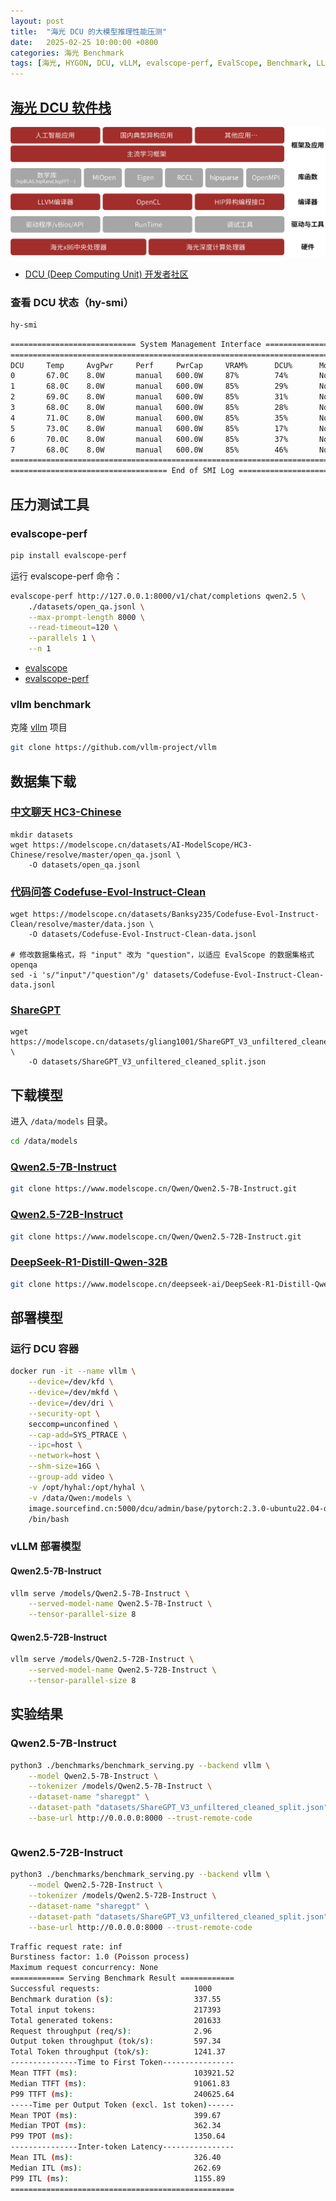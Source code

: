 ```yaml
---
layout: post
title:  "海光 DCU 的大模型推理性能压测"
date:   2025-02-25 10:00:00 +0800
categories: 海光 Benchmark
tags: [海光, HYGON, DCU, vLLM, evalscope-perf, EvalScope, Benchmark, LLM]
---
```


## [海光 DCU 软件栈](https://www.hygon.cn/product/accelerator)

![](/images/2025/HYGON/accelerator_2_1.jpg)

- [DCU (Deep Computing Unit) 开发者社区](https://developer.hpccube.com/gitbook//dcu_developer/)


### 查看 DCU 状态（hy-smi）

```bash
hy-smi
```

```bash
============================ System Management Interface =============================
======================================================================================
DCU     Temp     AvgPwr     Perf     PwrCap     VRAM%      DCU%      Mode
0       67.0C    8.0W       manual   600.0W     87%        74%       Normal
1       68.0C    8.0W       manual   600.0W     85%        29%       Normal
2       69.0C    8.0W       manual   600.0W     85%        31%       Normal
3       68.0C    8.0W       manual   600.0W     85%        28%       Normal
4       71.0C    8.0W       manual   600.0W     85%        35%       Normal
5       73.0C    8.0W       manual   600.0W     85%        17%       Normal
6       70.0C    8.0W       manual   600.0W     85%        37%       Normal
7       68.0C    8.0W       manual   600.0W     85%        46%       Normal
======================================================================================
=================================== End of SMI Log ===================================
```


## 压力测试工具

### evalscope-perf

```bash
pip install evalscope-perf
```

运行 evalscope-perf 命令：

```bash
evalscope-perf http://127.0.0.1:8000/v1/chat/completions qwen2.5 \
    ./datasets/open_qa.jsonl \
    --max-prompt-length 8000 \
    --read-timeout=120 \
    --parallels 1 \
    --n 1
```

- [evalscope](https://pypi.org/project/evalscope)
- [evalscope-perf](https://pypi.org/project/evalscope-perf)

### vllm benchmark

克隆 [vllm](https://github.com/vllm-project/vllm) 项目

```bash
git clone https://github.com/vllm-project/vllm
```


## 数据集下载

### [中文聊天 HC3-Chinese](https://modelscope.cn/datasets/AI-ModelScope/HC3-Chinese)
```shell
mkdir datasets
wget https://modelscope.cn/datasets/AI-ModelScope/HC3-Chinese/resolve/master/open_qa.jsonl \
    -O datasets/open_qa.jsonl
```

### [代码问答 Codefuse-Evol-Instruct-Clean](https://modelscope.cn/datasets/Banksy235/Codefuse-Evol-Instruct-Clean)
```shell
wget https://modelscope.cn/datasets/Banksy235/Codefuse-Evol-Instruct-Clean/resolve/master/data.json \
    -O datasets/Codefuse-Evol-Instruct-Clean-data.jsonl

# 修改数据集格式，将 "input" 改为 "question"，以适应 EvalScope 的数据集格式 openqa
sed -i 's/"input"/"question"/g' datasets/Codefuse-Evol-Instruct-Clean-data.jsonl
```

### [ShareGPT](https://modelscope.cn/datasets/gliang1001/ShareGPT_V3_unfiltered_cleaned_split)
```shell
wget https://modelscope.cn/datasets/gliang1001/ShareGPT_V3_unfiltered_cleaned_split/resolve/master/ShareGPT_V3_unfiltered_cleaned_split.json \
    -O datasets/ShareGPT_V3_unfiltered_cleaned_split.json
```


## 下载模型

进入 `/data/models` 目录。

```bash
cd /data/models
```

### [Qwen2.5-7B-Instruct](https://modelscope.cn/models/Qwen/Qwen2.5-7B-Instruct)

```bash
git clone https://www.modelscope.cn/Qwen/Qwen2.5-7B-Instruct.git
```

### [Qwen2.5-72B-Instruct](https://modelscope.cn/models/Qwen/Qwen2.5-72B-Instruct)

```bash
git clone https://www.modelscope.cn/Qwen/Qwen2.5-72B-Instruct.git
```

### [DeepSeek-R1-Distill-Qwen-32B](https://modelscope.cn/models/deepseek-ai/DeepSeek-R1-Distill-Qwen-32B)

```bash
git clone https://www.modelscope.cn/deepseek-ai/DeepSeek-R1-Distill-Qwen-32B.git
```


## 部署模型

### 运行 DCU 容器

```bash
docker run -it --name vllm \
    --device=/dev/kfd \
    --device=/dev/mkfd \
    --device=/dev/dri \
    --security-opt \
    seccomp=unconfined \
    --cap-add=SYS_PTRACE \
    --ipc=host \
    --network=host \
    --shm-size=16G \
    --group-add video \
    -v /opt/hyhal:/opt/hyhal \
    -v /data/Qwen:/models \
    image.sourcefind.cn:5000/dcu/admin/base/pytorch:2.3.0-ubuntu22.04-dtk24.04.3-py3.10 \
    /bin/bash
```

### vLLM 部署模型
#### Qwen2.5-7B-Instruct

```bash
vllm serve /models/Qwen2.5-7B-Instruct \
    --served-model-name Qwen2.5-7B-Instruct \
    --tensor-parallel-size 8
```

#### Qwen2.5-72B-Instruct

```bash
vllm serve /models/Qwen2.5-72B-Instruct \
    --served-model-name Qwen2.5-72B-Instruct \
    --tensor-parallel-size 8
```


## 实验结果

### Qwen2.5-7B-Instruct

```bash
python3 ./benchmarks/benchmark_serving.py --backend vllm \
    --model Qwen2.5-7B-Instruct \
    --tokenizer /models/Qwen2.5-7B-Instruct \
    --dataset-name "sharegpt" \
    --dataset-path "datasets/ShareGPT_V3_unfiltered_cleaned_split.json" \
    --base-url http://0.0.0.0:8000 --trust-remote-code
```

```bash
```

### Qwen2.5-72B-Instruct

```bash
python3 ./benchmarks/benchmark_serving.py --backend vllm \
    --model Qwen2.5-72B-Instruct \
    --tokenizer /models/Qwen2.5-72B-Instruct \
    --dataset-name "sharegpt" \
    --dataset-path "datasets/ShareGPT_V3_unfiltered_cleaned_split.json" \
    --base-url http://0.0.0.0:8000 --trust-remote-code
```

```bash
Traffic request rate: inf
Burstiness factor: 1.0 (Poisson process)
Maximum request concurrency: None
============ Serving Benchmark Result ============
Successful requests:                     1000
Benchmark duration (s):                  337.55
Total input tokens:                      217393
Total generated tokens:                  201633
Request throughput (req/s):              2.96
Output token throughput (tok/s):         597.34
Total Token throughput (tok/s):          1241.37
---------------Time to First Token----------------
Mean TTFT (ms):                          103921.52
Median TTFT (ms):                        91061.83
P99 TTFT (ms):                           240625.64
-----Time per Output Token (excl. 1st token)------
Mean TPOT (ms):                          399.67
Median TPOT (ms):                        362.34
P99 TPOT (ms):                           1350.64
---------------Inter-token Latency----------------
Mean ITL (ms):                           326.40
Median ITL (ms):                         262.69
P99 ITL (ms):                            1155.89
==================================================
```
